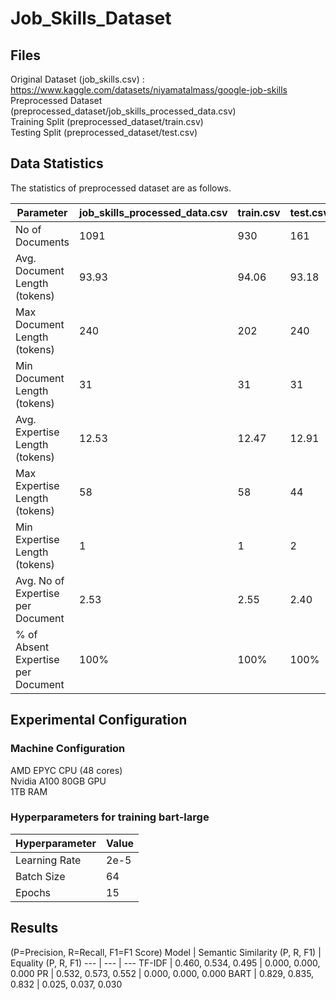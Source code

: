 # Job_Skills_Dataset


## Files
Original Dataset (job_skills.csv) : https://www.kaggle.com/datasets/niyamatalmass/google-job-skills  
Preprocessed Dataset (preprocessed_dataset/job_skills_processed_data.csv)  
Training Split (preprocessed_dataset/train.csv)  
Testing Split (preprocessed_dataset/test.csv)  

## Data Statistics
The statistics of preprocessed dataset are as follows.

Parameter | job_skills_processed_data.csv | train.csv | test.csv
--- | --- | --- | ---
No of Documents | 1091 | 930 | 161
Avg. Document Length (tokens)	| 93.93 | 94.06 | 93.18
Max Document Length (tokens) | 240 | 202 | 240
Min Document Length (tokens)	| 31 | 31 | 31
Avg. Expertise Length (tokens)	| 12.53 | 12.47 | 12.91
Max Expertise Length (tokens)	| 58 | 58 | 44
Min Expertise Length (tokens)	| 1 | 1 | 2
Avg. No of Expertise per Document	| 2.53 | 2.55 | 2.40
% of Absent Expertise per Document	| 100% | 100% | 100%




## Experimental Configuration

### Machine Configuration

AMD EPYC CPU (48 cores)  
Nvidia A100 80GB GPU  
1TB RAM  

### Hyperparameters for training bart-large
Hyperparameter | Value
--- | ---
Learning Rate | 2e-5
Batch Size | 64
Epochs | 15


## Results
(P=Precision, R=Recall, F1=F1 Score)
Model | Semantic Similarity (P, R, F1) | Equality (P, R, F1)
--- | --- | ---
TF-IDF | 0.460, 0.534, 0.495 | 0.000, 0.000, 0.000
PR | 0.532, 0.573, 0.552 | 0.000, 0.000, 0.000
BART | 0.829, 0.835, 0.832 | 0.025, 0.037, 0.030
